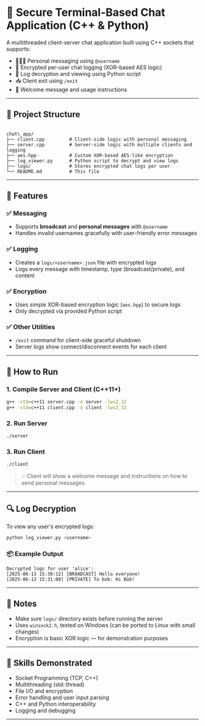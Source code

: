 
# 🔐 Secure Terminal-Based Chat Application (C++ & Python)

A multithreaded client-server chat application built using C++ sockets that supports:

- 🧑‍🤝‍🧑 Personal messaging using `@username`
- 🔐 Encrypted per-user chat logging (XOR-based AES logic)
- 🧪 Log decryption and viewing using Python script
- 📥 Client exit using `/exit`
- 💬 Welcome message and usage instructions

---

## 📁 Project Structure

```

chat\_app/
├── client.cpp         # Client-side logic with personal messaging
├── server.cpp         # Server-side logic with multiple clients and logging
├── aes.hpp            # Custom XOR-based AES-like encryption
├── log_viewer.py      # Python script to decrypt and view logs
├── logs/              # Stores encrypted chat logs per user
└── README.md          # This file

````

---

## 🚀 Features

### ✅ Messaging
- Supports **broadcast** and **personal messages** with `@username`
- Handles invalid usernames gracefully with user-friendly error messages

### ✅ Logging
- Creates a `logs/<username>.json` file with encrypted logs
- Logs every message with timestamp, type (broadcast/private), and content

### ✅ Encryption
- Uses simple XOR-based encryption logic (`aes.hpp`) to secure logs
- Only decrypted via provided Python script

### ✅ Other Utilities
- `/exit` command for client-side graceful shutdown
- Server logs show connect/disconnect events for each client

---

## 🧪 How to Run

### 1. Compile Server and Client (C++11+)
```bash
g++ -std=c++11 server.cpp -o server -lws2_32
g++ -std=c++11 client.cpp -o client -lws2_32
````

### 2. Run Server

```bash
./server
```

### 3. Run Client

```bash
./client
```

> 💡 Client will show a welcome message and instructions on how to send personal messages.

---

## 🔍 Log Decryption

To view any user's encrypted logs:

```bash
python log_viewer.py <username>
```

### 📦 Example Output

```
Decrypted logs for user 'alice':
[2025-06-13 15:30:12] [BROADCAST] Hello everyone!
[2025-06-13 15:31:00] [PRIVATE] To bob: Hi Bob!
```

---

## 📌 Notes

* Make sure `logs/` directory exists before running the server
* Uses `winsock2.h`, tested on Windows (can be ported to Linux with small changes)
* Encryption is basic XOR logic — for demonstration purposes

---

## 🧠 Skills Demonstrated

* Socket Programming (TCP, C++)
* Multithreading (std::thread)
* File I/O and encryption
* Error handling and user input parsing
* C++ and Python interoperability
* Logging and debugging

---

